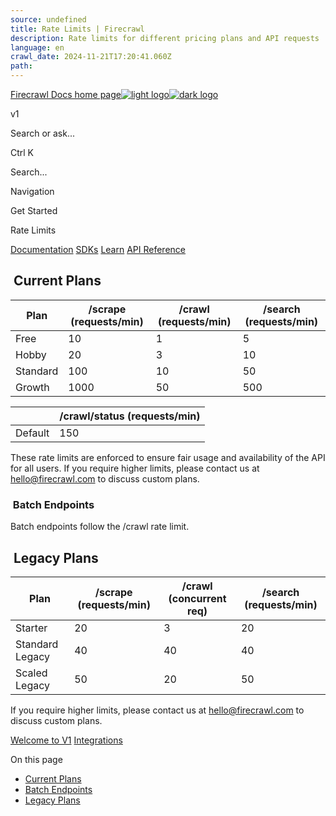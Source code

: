 ```yaml
---
source: undefined
title: Rate Limits | Firecrawl
description: Rate limits for different pricing plans and API requests
language: en
crawl_date: 2024-11-21T17:20:41.060Z
path: 
---
```


[Firecrawl Docs home page![light logo](https://mintlify.s3-us-west-1.amazonaws.com/firecrawl/logo/light.svg)![dark logo](https://mintlify.s3-us-west-1.amazonaws.com/firecrawl/logo/dark.svg)](https://firecrawl.dev)

v1

Search or ask...

Ctrl K

Search...

Navigation

Get Started

Rate Limits

[Documentation](/introduction) [SDKs](/sdks/overview) [Learn](https://www.firecrawl.dev/blog/category/tutorials) [API Reference](/api-reference/introduction)

## [​](\#current-plans)  Current Plans

| Plan | /scrape (requests/min) | /crawl (requests/min) | /search (requests/min) |
| --- | --- | --- | --- |
| Free | 10 | 1 | 5 |
| Hobby | 20 | 3 | 10 |
| Standard | 100 | 10 | 50 |
| Growth | 1000 | 50 | 500 |

|  | /crawl/status (requests/min) |
| --- | --- |
| Default | 150 |

These rate limits are enforced to ensure fair usage and availability of the API for all users. If you require higher limits, please contact us at [hello@firecrawl.com](mailto:hello@firecrawl.com) to discuss custom plans.

### [​](\#batch-endpoints)  Batch Endpoints

Batch endpoints follow the /crawl rate limit.

## [​](\#legacy-plans)  Legacy Plans

| Plan | /scrape (requests/min) | /crawl (concurrent req) | /search (requests/min) |
| --- | --- | --- | --- |
| Starter | 20 | 3 | 20 |
| Standard Legacy | 40 | 40 | 40 |
| Scaled Legacy | 50 | 20 | 50 |

If you require higher limits, please contact us at [hello@firecrawl.com](mailto:hello@firecrawl.com) to discuss custom plans.

[Welcome to V1](/v1-welcome) [Integrations](/integrations)

On this page

- [Current Plans](#current-plans)
- [Batch Endpoints](#batch-endpoints)
- [Legacy Plans](#legacy-plans)


